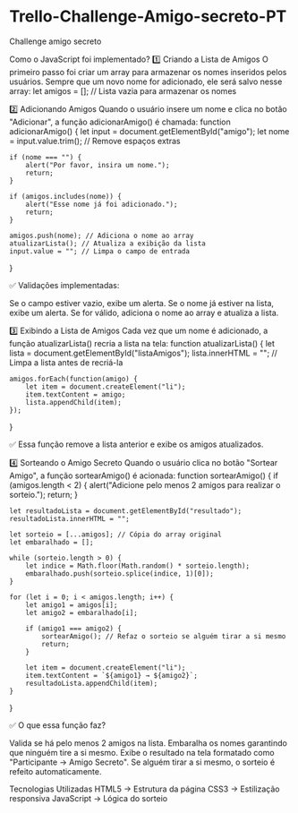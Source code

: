 # Trello-Challenge-Amigo-secreto-PT
Challenge amigo secreto

Como o JavaScript foi implementado?
1️⃣ Criando a Lista de Amigos
O primeiro passo foi criar um array para armazenar os nomes inseridos pelos usuários. 
Sempre que um novo nome for adicionado, ele será salvo nesse array:
let amigos = []; // Lista vazia para armazenar os nomes

2️⃣ Adicionando Amigos
Quando o usuário insere um nome e clica no botão "Adicionar", a função adicionarAmigo() é chamada:
function adicionarAmigo() {
    let input = document.getElementById("amigo"); 
    let nome = input.value.trim(); // Remove espaços extras

    if (nome === "") { 
        alert("Por favor, insira um nome."); 
        return; 
    }

    if (amigos.includes(nome)) { 
        alert("Esse nome já foi adicionado."); 
        return; 
    }

    amigos.push(nome); // Adiciona o nome ao array
    atualizarLista(); // Atualiza a exibição da lista
    input.value = ""; // Limpa o campo de entrada
}

✅ Validações implementadas:

Se o campo estiver vazio, exibe um alerta.
Se o nome já estiver na lista, exibe um alerta.
Se for válido, adiciona o nome ao array e atualiza a lista.

3️⃣ Exibindo a Lista de Amigos
Cada vez que um nome é adicionado, a função atualizarLista() recria a lista na tela:
function atualizarLista() {
    let lista = document.getElementById("listaAmigos");
    lista.innerHTML = ""; // Limpa a lista antes de recriá-la

    amigos.forEach(function(amigo) {
        let item = document.createElement("li");
        item.textContent = amigo;
        lista.appendChild(item);
    });
}

✅ Essa função remove a lista anterior e exibe os amigos atualizados.

4️⃣ Sorteando o Amigo Secreto
Quando o usuário clica no botão "Sortear Amigo", a função sortearAmigo() é acionada:
function sortearAmigo() {
    if (amigos.length < 2) { 
        alert("Adicione pelo menos 2 amigos para realizar o sorteio."); 
        return; 
    }

    let resultadoLista = document.getElementById("resultado");
    resultadoLista.innerHTML = ""; 

    let sorteio = [...amigos]; // Cópia do array original
    let embaralhado = [];

    while (sorteio.length > 0) {
        let indice = Math.floor(Math.random() * sorteio.length);
        embaralhado.push(sorteio.splice(indice, 1)[0]);
    }

    for (let i = 0; i < amigos.length; i++) {
        let amigo1 = amigos[i];
        let amigo2 = embaralhado[i];

        if (amigo1 === amigo2) { 
            sortearAmigo(); // Refaz o sorteio se alguém tirar a si mesmo
            return;
        }

        let item = document.createElement("li");
        item.textContent = `${amigo1} → ${amigo2}`;
        resultadoLista.appendChild(item);
    }
}

✅ O que essa função faz?

Valida se há pelo menos 2 amigos na lista.
Embaralha os nomes garantindo que ninguém tire a si mesmo.
Exibe o resultado na tela formatado como "Participante → Amigo Secreto".
Se alguém tirar a si mesmo, o sorteio é refeito automaticamente.


Tecnologias Utilizadas
HTML5 → Estrutura da página
CSS3 → Estilização responsiva
JavaScript → Lógica do sorteio
